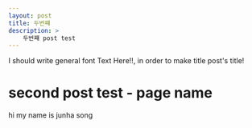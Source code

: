 ```yaml
---
layout: post
title: 두번쨰
description: > 
    두번쨰 post test
---
```


I should write general font Text Here!!, in order to make title post's title!

# second post test - page name
hi my name is junha song